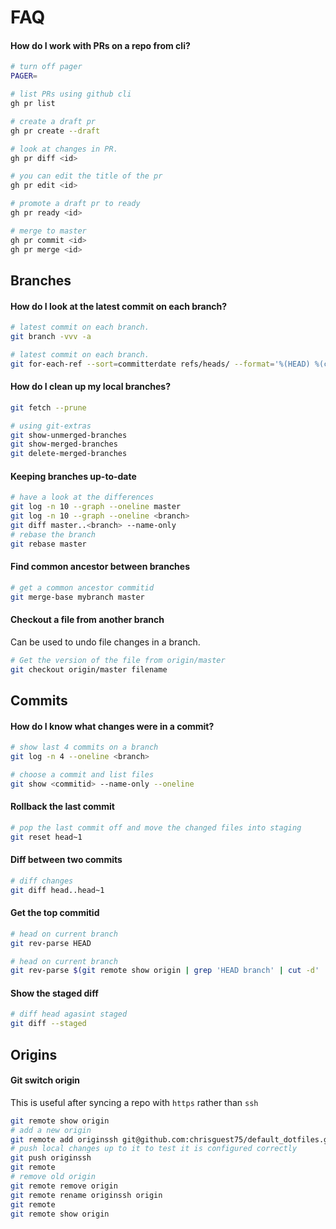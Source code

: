 # FAQ

#### How do I work with PRs on a repo from cli?
```sh
# turn off pager 
PAGER= 

# list PRs using github cli
gh pr list

# create a draft pr
gh pr create --draft

# look at changes in PR. 
gh pr diff <id>

# you can edit the title of the pr
gh pr edit <id>

# promote a draft pr to ready
gh pr ready <id>

# merge to master
gh pr commit <id>
gh pr merge <id>
```

## Branches

#### How do I look at the latest commit on each branch?
```sh
# latest commit on each branch.  
git branch -vvv -a

# latest commit on each branch.  
git for-each-ref --sort=committerdate refs/heads/ --format='%(HEAD) %(color:yellow)%(refname:short)%(color:reset) - %(color:red)%(objectname:short)%(color:reset) - %(contents:subject) - %(authorname) (%(color:green)%(committerdate:relative)%(color:reset))'
```

#### How do I clean up my local branches?
```sh
git fetch --prune

# using git-extras 
git show-unmerged-branches   
git show-merged-branches     
git delete-merged-branches          
```

#### Keeping branches up-to-date
```sh
# have a look at the differences
git log -n 10 --graph --oneline master
git log -n 10 --graph --oneline <branch>
git diff master..<branch> --name-only
# rebase the branch
git rebase master
```
#### Find common ancestor between branches
```sh
# get a common ancestor commitid
git merge-base mybranch master
```

#### Checkout a file from another branch 
Can be used to undo file changes in a branch.
```sh
# Get the version of the file from origin/master
git checkout origin/master filename 
``` 


## Commits 

#### How do I know what changes were in a commit?
```sh
# show last 4 commits on a branch
git log -n 4 --oneline <branch>

# choose a commit and list files
git show <commitid> --name-only --oneline            
```

#### Rollback the last commit
```sh
# pop the last commit off and move the changed files into staging
git reset head~1         
```

#### Diff between two commits
```sh
# diff changes 
git diff head..head~1         
```

#### Get the top commitid
```sh
# head on current branch
git rev-parse HEAD     

# head on current branch
git rev-parse $(git remote show origin | grep 'HEAD branch' | cut -d' ' -f5)
```

#### Show the staged diff
```sh
# diff head agasint staged
git diff --staged   
```

## Origins
#### Git switch origin
This is useful after syncing a repo with `https` rather than `ssh`
```sh
git remote show origin
# add a new origin
git remote add originssh git@github.com:chrisguest75/default_dotfiles.git
# push local changes up to it to test it is configured correctly
git push originssh
git remote
# remove old origin
git remote remove origin
git remote rename originssh origin
git remote
git remote show origin
```
